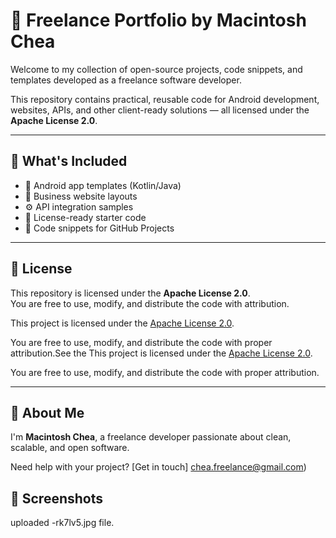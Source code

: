 # 📂 Freelance Portfolio by Macintosh Chea

Welcome to my collection of open-source projects, code snippets, and templates developed as a freelance software developer.

This repository contains practical, reusable code for Android development, websites, APIs, and other client-ready solutions — all licensed under the **Apache License 2.0**.

---

## 🔧 What's Included

- 📱 Android app templates (Kotlin/Java)
- 💼 Business website layouts
- ⚙️ API integration samples
- 📄 License-ready starter code
- 🚀 Code snippets for GitHub Projects

---

## 📜 License

This repository is licensed under the **Apache License 2.0**.  
You are free to use, modify, and distribute the code with attribution.

This project is licensed under the [Apache License 2.0](http://www.apache.org/licenses/LICENSE-2.0).

You are free to use, modify, and distribute the code with proper attribution.See the This project is licensed under the [Apache License 2.0](http://www.apache.org/licenses/LICENSE-2.0).

You are free to use, modify, and distribute the code with proper attribution.

---

## 👋 About Me

I'm **Macintosh Chea**, a freelance developer passionate about clean, scalable, and open software.

Need help with your project? [Get in touch] chea.freelance@gmail.com)
## 📸 Screenshots
uploaded -rk7lv5.jpg file.
